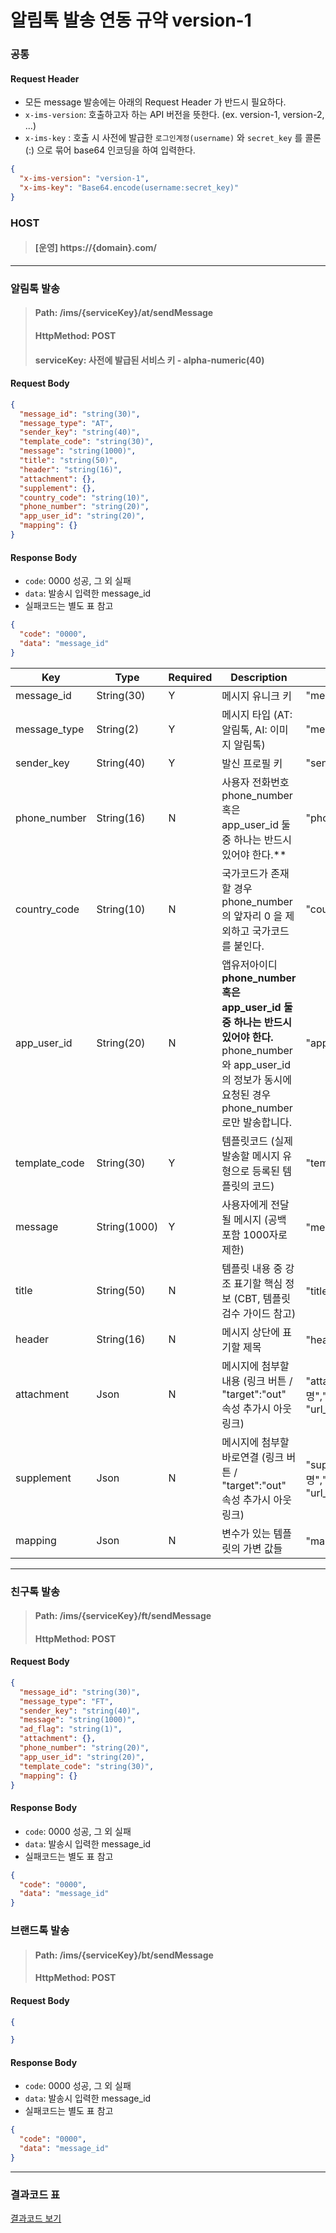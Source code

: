 # 알림톡 발송 연동 규약 version-1
### 공통
#### Request Header
- 모든 message 발송에는 아래의 Request Header 가 반드시 필요하다.
- `x-ims-version`: 호출하고자 하는 API 버전을 뜻한다. (ex. version-1, version-2, ...)
- `x-ims-key` : 호출 시 사전에 발급한 `로그인계정(username)` 와 `secret_key` 를 콜론(:) 으로 묶어 base64 인코딩을 하여 입력한다.
```json
{
  "x-ims-version": "version-1",
  "x-ims-key": "Base64.encode(username:secret_key)"
}
```
### HOST
> #### [운영] https://{domain}.com/
---
### 알림톡 발송
> #### Path: /ims/{serviceKey}/at/sendMessage
> #### HttpMethod: POST
> #### serviceKey: 사전에 발급된 서비스 키 - alpha-numeric(40)
#### Request Body
```json
{
  "message_id": "string(30)",
  "message_type": "AT",
  "sender_key": "string(40)",
  "template_code": "string(30)",
  "message": "string(1000)",
  "title": "string(50)",
  "header": "string(16)",
  "attachment": {},
  "supplement": {},
  "country_code": "string(10)",
  "phone_number": "string(20)",
  "app_user_id": "string(20)",
  "mapping": {}
}
```
#### Response Body
- `code`: 0000 성공, 그 외 실패
- `data`: 발송시 입력한 message_id
- 실패코드는 별도 표 참고
```json
{
  "code": "0000",
  "data": "message_id"
}
```



| Key           | Type         | Required | Description                                                  | Example                                                      |
| ------------- | ------------ | -------- | ------------------------------------------------------------ | ------------------------------------------------------------ |
| message_id    | String(30)   | Y        | 메시지 유니크 키                                             | "message_id":"20170101-605498276"                            |
| message_type  | String(2)    | Y        | 메시지 타입 (AT: 알림톡, AI: 이미지 알림톡)                  | "message_type":"AT"                                          |
| sender_key    | String(40)   | Y        | 발신 프로필 키                                               | "sender_key":"2662e99eb7a1f21abb3955278e9955f5a9a99b62"      |
| phone_number  | String(16)   | N        | 사용자 전화번호 phone_number 혹은 app_user_id 둘 중 하나는 반드시 있어야 한다.** | "phone_number":"821012345678"                                |
| country_code  | String(10)   | N        | 국가코드가 존재 할 경우 phone_number의 앞자리 0 을 제외하고 국가코드를 붙인다. | "country_code":"82"                                          |
| app_user_id   | String(20)   | N        | 앱유저아이디 **phone_number 혹은 app_user_id 둘 중 하나는 반드시 있어야 한다.** phone_number와 app_user_id의 정보가 동시에 요청된 경우 phone_number로만 발송합니다. | "app_user_id":"12345"                                        |
| template_code | String(30)   | Y        | 템플릿코드 (실제 발송할 메시지 유형으로 등록된 템플릿의 코드) | "template_code":"A001_01"                                    |
| message       | String(1000) | Y        | 사용자에게 전달될 메시지 (공백 포함 1000자로 제한)           | "message":"고객님의 택배가 금일 (18~20)시에 배달 예정입니다." |
| title         | String(50)   | N        | 템플릿 내용 중 강조 표기할 핵심 정보 (CBT, 템플릿 검수 가이드 참고) | "title":"20분 내 도착 예정"                                  |
| header        | String(16)   | N        | 메시지 상단에 표기할 제목                                    | "header":"포인트 적립 안내"                                  |
| attachment    | Json         | N        | 메시지에 첨부할 내용 (링크 버튼 / "target":"out" 속성 추가시 아웃링크) | "attachment":{"button":[{"name":"버튼명","type":"WL","url_pc":"http://naver.com", "url_mobile":"http://daum.net","target":"out"}]} |
| supplement    | Json         | N        | 메시지에 첨부할 바로연결 (링크 버튼 / "target":"out" 속성 추가시 아웃링크) | "supplement":{"quick_reply":[{"name":"버튼명","type":"WL","url_pc":"http://naver.com", "url_mobile":"http://daum.net","target":"out"}]} |
| mapping       | Json         | N        | 변수가 있는 템플릿의 가변 값들                               | "mapping":{"member_name":"김병수","price":1000}              |



---

### 친구톡 발송
> #### Path: /ims/{serviceKey}/ft/sendMessage
> #### HttpMethod: POST
#### Request Body
```json
{
  "message_id": "string(30)",
  "message_type": "FT",
  "sender_key": "string(40)",
  "message": "string(1000)",
  "ad_flag": "string(1)",
  "attachment": {},
  "phone_number": "string(20)",
  "app_user_id": "string(20)",
  "template_code": "string(30)",
  "mapping": {}
}
```
#### Response Body
- `code`: 0000 성공, 그 외 실패
- `data`: 발송시 입력한 message_id
- 실패코드는 별도 표 참고
```json
{
  "code": "0000",
  "data": "message_id"
}
```

### 브랜드톡 발송
> #### Path: /ims/{serviceKey}/bt/sendMessage
> #### HttpMethod: POST
#### Request Body
```json
{

}
```
#### Response Body
- `code`: 0000 성공, 그 외 실패
- `data`: 발송시 입력한 message_id 
- 실패코드는 별도 표 참고
```json
{
  "code": "0000",
  "data": "message_id"
}
```

---
### 결과코드 표
[결과코드 보기](./report_code.md)